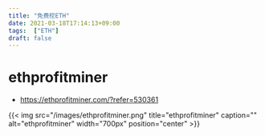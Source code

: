```yaml
---
title: "免费挖ETH"
date: 2021-03-18T17:14:13+09:00
tags:  ["ETH"]
draft: false
---
```


# ethprofitminer
- https://ethprofitminer.com/?refer=530361

<!--more-->

{{< img src="/images/ethprofitminer.png" title="ethprofitminer" caption="" alt="ethprofitminer" width="700px" position="center" >}}


